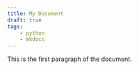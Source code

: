 ```yaml
---
title: My Document
draft: true
tags: 
    - python
    - mkdocs
---
```

This is the first paragraph of the document.